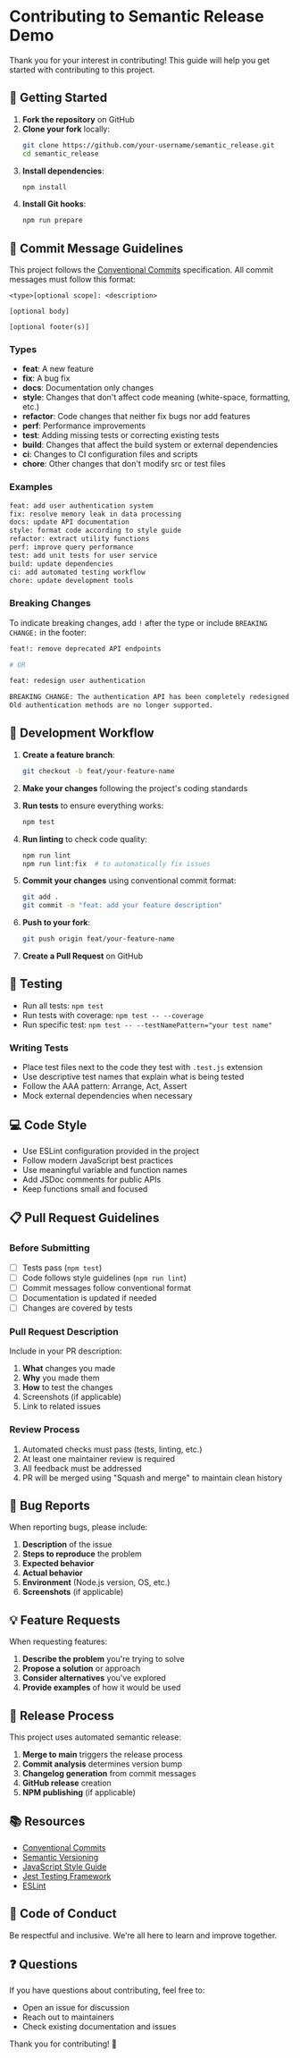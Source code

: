# Contributing to Semantic Release Demo

Thank you for your interest in contributing! This guide will help you get started with contributing to this project.

## 🚀 Getting Started

1. **Fork the repository** on GitHub
2. **Clone your fork** locally:
   ```bash
   git clone https://github.com/your-username/semantic_release.git
   cd semantic_release
   ```
3. **Install dependencies**:
   ```bash
   npm install
   ```
4. **Install Git hooks**:
   ```bash
   npm run prepare
   ```

## 📝 Commit Message Guidelines

This project follows the [Conventional Commits](https://conventionalcommits.org/) specification. All commit messages must follow this format:

```
<type>[optional scope]: <description>

[optional body]

[optional footer(s)]
```

### Types

- **feat**: A new feature
- **fix**: A bug fix
- **docs**: Documentation only changes
- **style**: Changes that don't affect code meaning (white-space, formatting, etc.)
- **refactor**: Code changes that neither fix bugs nor add features
- **perf**: Performance improvements
- **test**: Adding missing tests or correcting existing tests
- **build**: Changes that affect the build system or external dependencies
- **ci**: Changes to CI configuration files and scripts
- **chore**: Other changes that don't modify src or test files

### Examples

```bash
feat: add user authentication system
fix: resolve memory leak in data processing
docs: update API documentation
style: format code according to style guide
refactor: extract utility functions
perf: improve query performance
test: add unit tests for user service
build: update dependencies
ci: add automated testing workflow
chore: update development tools
```

### Breaking Changes

To indicate breaking changes, add `!` after the type or include `BREAKING CHANGE:` in the footer:

```bash
feat!: remove deprecated API endpoints

# OR

feat: redesign user authentication

BREAKING CHANGE: The authentication API has been completely redesigned.
Old authentication methods are no longer supported.
```

## 🔧 Development Workflow

1. **Create a feature branch**:
   ```bash
   git checkout -b feat/your-feature-name
   ```

2. **Make your changes** following the project's coding standards

3. **Run tests** to ensure everything works:
   ```bash
   npm test
   ```

4. **Run linting** to check code quality:
   ```bash
   npm run lint
   npm run lint:fix  # to automatically fix issues
   ```

5. **Commit your changes** using conventional commit format:
   ```bash
   git add .
   git commit -m "feat: add your feature description"
   ```

6. **Push to your fork**:
   ```bash
   git push origin feat/your-feature-name
   ```

7. **Create a Pull Request** on GitHub

## 🧪 Testing

- Run all tests: `npm test`
- Run tests with coverage: `npm test -- --coverage`
- Run specific test: `npm test -- --testNamePattern="your test name"`

### Writing Tests

- Place test files next to the code they test with `.test.js` extension
- Use descriptive test names that explain what is being tested
- Follow the AAA pattern: Arrange, Act, Assert
- Mock external dependencies when necessary

## 💻 Code Style

- Use ESLint configuration provided in the project
- Follow modern JavaScript best practices
- Use meaningful variable and function names
- Add JSDoc comments for public APIs
- Keep functions small and focused

## 📋 Pull Request Guidelines

### Before Submitting

- [ ] Tests pass (`npm test`)
- [ ] Code follows style guidelines (`npm run lint`)
- [ ] Commit messages follow conventional format
- [ ] Documentation is updated if needed
- [ ] Changes are covered by tests

### Pull Request Description

Include in your PR description:

1. **What** changes you made
2. **Why** you made them
3. **How** to test the changes
4. Screenshots (if applicable)
5. Link to related issues

### Review Process

1. Automated checks must pass (tests, linting, etc.)
2. At least one maintainer review is required
3. All feedback must be addressed
4. PR will be merged using "Squash and merge" to maintain clean history

## 🐛 Bug Reports

When reporting bugs, please include:

1. **Description** of the issue
2. **Steps to reproduce** the problem
3. **Expected behavior**
4. **Actual behavior**
5. **Environment** (Node.js version, OS, etc.)
6. **Screenshots** (if applicable)

## 💡 Feature Requests

When requesting features:

1. **Describe the problem** you're trying to solve
2. **Propose a solution** or approach
3. **Consider alternatives** you've explored
4. **Provide examples** of how it would be used

## 🔄 Release Process

This project uses automated semantic release:

1. **Merge to main** triggers the release process
2. **Commit analysis** determines version bump
3. **Changelog generation** from commit messages
4. **GitHub release** creation
5. **NPM publishing** (if applicable)

## 📚 Resources

- [Conventional Commits](https://conventionalcommits.org/)
- [Semantic Versioning](https://semver.org/)
- [JavaScript Style Guide](https://github.com/airbnb/javascript)
- [Jest Testing Framework](https://jestjs.io/)
- [ESLint](https://eslint.org/)

## 🤝 Code of Conduct

Be respectful and inclusive. We're all here to learn and improve together.

## ❓ Questions

If you have questions about contributing, feel free to:

- Open an issue for discussion
- Reach out to maintainers
- Check existing documentation and issues

Thank you for contributing! 🎉 
